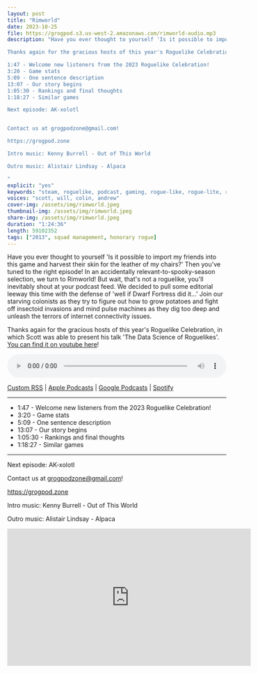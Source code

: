 ```yaml
---
layout: post
title: "Rimworld"
date: 2023-10-25
file: https://grogpod.s3.us-west-2.amazonaws.com/rimworld-audio.mp3
description: "Have you ever thought to yourself 'Is it possible to import my friends into this game and harvest their skin for the leather of my chairs?' Then you've tuned to the right episode! In an accidentally relevant-to-spooky-season selection, we turn to Rimworld! But wait, that's not a roguelike, you'll inevitably shout at your podcast feed. We decided to pull some editorial leeway this time with the defense of 'well if Dwarf Fortress did it...' Join our starving colonists as they try to figure out how to grow potatoes and fight off insectoid invasions and mind pulse machines as they dig too deep and unleash the terrors of internet connectivity issues.

Thanks again for the gracious hosts of this year's Roguelike Celebration, in which Scott was able to present his talk 'The Data Science of Roguelikes'. You can find it on youtube here: https://www.youtube.com/watch?v=IliQZm5Itng!

1:47 - Welcome new listeners from the 2023 Roguelike Celebration!
3:20 - Game stats
5:09 - One sentence description
13:07 - Our story begins
1:05:30 - Rankings and final thoughts
1:18:27 - Similar games

Next episode: AK-xolotl


Contact us at grogpodzone@gmail.com!

https://grogpod.zone

Intro music: Kenny Burrell - Out of This World

Outro music: Alistair Lindsay - Alpaca 

"
explicit: "yes" 
keywords: "steam, roguelike, podcast, gaming, rogue-like, rogue-lite, roguelite"
voices: "scott, will, colin, andrew"
cover-img: /assets/img/rimworld.jpeg
thumbnail-img: /assets/img/rimworld.jpeg
share-img: /assets/img/rimworld.jpeg
duration: "1:24:36"
length: 59102352  
tags: ["2013", squad management, honorary rogue]
---
```


Have you ever thought to yourself 'Is it possible to import my friends into this game and harvest their skin for the leather of my chairs?' Then you've tuned to the right episode! In an accidentally relevant-to-spooky-season selection, we turn to Rimworld! But wait, that's not a roguelike, you'll inevitably shout at your podcast feed. We decided to pull some editorial leeway this time with the defense of 'well if Dwarf Fortress did it...' Join our starving colonists as they try to figure out how to grow potatoes and fight off insectoid invasions and mind pulse machines as they dig too deep and unleash the terrors of internet connectivity issues.

Thanks again for the gracious hosts of this year's Roguelike Celebration, in which Scott was able to present his talk 'The Data Science of Roguelikes'. [You can find it on youtube here](https://www.youtube.com/watch?v=IliQZm5Itng)!

<div class="container">
  <audio controls style="width: 100%;">
    <source src="https://grogpod.s3.us-west-2.amazonaws.com/rimworld-audio.mp3" type="audio/mpeg">
  </audio>
</div>

[Custom RSS](https://grogpod.zone/feed.xml) | [Apple Podcasts](https://podcasts.apple.com/us/podcast/grogpod/id1650474911) | [Google Podcasts](https://podcasts.google.com/feed/aHR0cHM6Ly9ncm9ncG9kLnpvbmUvZmVlZC54bWw) | [Spotify](https://open.spotify.com/show/655SEhPUWIC77oO3hILe0b)

---

* 1:47 - Welcome new listeners from the 2023 Roguelike Celebration!
* 3:20 - Game stats
* 5:09 - One sentence description
* 13:07 - Our story begins
* 1:05:30 - Rankings and final thoughts
* 1:18:27 - Similar games

---



Next episode: AK-xolotl


Contact us at grogpodzone@gmail.com!

https://grogpod.zone

Intro music: Kenny Burrell - Out of This World

Outro music: Alistair Lindsay - Alpaca 

<div class="embed-responsive embed-responsive-16by9">
<iframe width="560" height="315" src="https://www.youtube.com/embed/6nz8Wn6GgoU" title="YouTube video player" frameborder="0" allow="accelerometer; autoplay; clipboard-write; encrypted-media; gyroscope; picture-in-picture" allowfullscreen></iframe>
</div>
